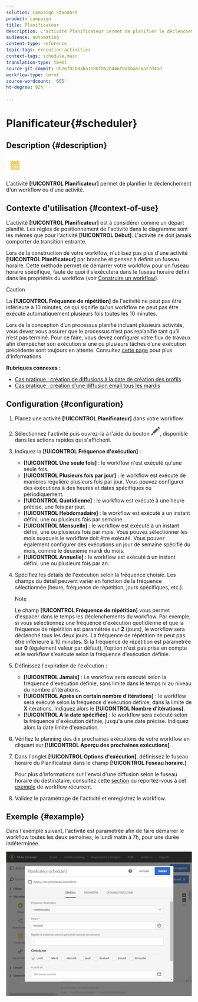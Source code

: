 ```yaml
---
solution: Campaign Standard
product: campaign
title: Planificateur
description: L'activité Planificateur permet de planifier le déclenchement d'un workflow ou d'une activité.
audience: automating
content-type: reference
topic-tags: execution-activities
context-tags: schedule,main
translation-type: tm+mt
source-git-commit: 9b76f02b03ba1180f852b446f0dbbae26a27d4bd
workflow-type: tm+mt
source-wordcount: '655'
ht-degree: 92%

---
```



# Planificateur{#scheduler}

## Description {#description}

![](assets/scheduler.png)

L&#39;activité **[!UICONTROL Planificateur]** permet de planifier le déclenchement d&#39;un workflow ou d&#39;une activité.

## Contexte d&#39;utilisation {#context-of-use}

L&#39;activité **[!UICONTROL Planificateur]** est à considérer comme un départ planifié. Les règles de positionnement de l&#39;activité dans le diagramme sont les mêmes que pour l&#39;activité **[!UICONTROL Début]**. L&#39;activité ne doit jamais comporter de transition entrante.

Lors de la construction de votre workflow, n&#39;utilisez pas plus d&#39;une activité **[!UICONTROL Planificateur]** par branche et pensez à définir un fuseau horaire. Cette méthode permet de démarrer votre workflow pour un fuseau horaire spécifique, faute de quoi il s’exécutera dans le fuseau horaire défini dans les propriétés du workflow (voir [Construire un workflow](../../automating/using/building-a-workflow.md)).

>[!CAUTION]
>
>La **[!UICONTROL Fréquence de répétition]** de l&#39;activité ne peut pas être inférieure à 10 minutes, ce qui signifie qu&#39;un workflow ne peut pas être exécuté automatiquement plusieurs fois toutes les 10 minutes.

Lors de la conception d’un processus planifié incluant plusieurs activités, vous devez vous assurer que le processus n’est pas replanifié tant qu’il n’est pas terminé. Pour ce faire, vous devez configurer votre flux de travaux afin d’empêcher son exécution si une ou plusieurs tâches d’une exécution précédente sont toujours en attente. Consultez [cette page](../../automating/using/scheduled-workflows-execution.md) pour plus d&#39;informations.

**Rubriques connexes :**

* [Cas pratique : création de diffusions à la date de création des profils](../../automating/using/workflow-creation-date-query.md)
* [Cas pratique : création d’une diffusion email tous les mardis](../../automating/using/workflow-weekly-offer.md)

## Configuration {#configuration}

1. Placez une activité **[!UICONTROL Planificateur]** dans votre workflow.
1. Sélectionnez l&#39;activité puis ouvrez-la à l&#39;aide du bouton ![](assets/edit_darkgrey-24px.png), disponible dans les actions rapides qui s&#39;affichent.
1. Indiquez la **[!UICONTROL Fréquence d&#39;exécution]** :

   * **[!UICONTROL Une seule fois]** : le workflow n&#39;est exécuté qu&#39;une seule fois.
   * **[!UICONTROL Plusieurs fois par jour]** : le workflow est exécuté de manières régulière plusieurs fois par jour. Vous pouvez configurer des exécutions à des heures et dates spécifiques ou périodiquement.
   * **[!UICONTROL Quotidienne]** : le workflow est exécuté à une heure précise, une fois par jour.
   * **[!UICONTROL Hebdomadaire]** : le workflow est exécuté à un instant défini, une ou plusieurs fois par semaine.
   * **[!UICONTROL Mensuelle]** : le workflow est exécuté à un instant défini, une ou plusieurs fois par mois. Vous pouvez sélectionner les mois auxquels le workflow doit être exécuté. Vous pouvez également configurer des exécutions un jour de semaine spécifié du mois, comme le deuxième mardi du mois.
   * **[!UICONTROL Annuelle]** : le workflow est exécuté à un instant défini, une ou plusieurs fois par an.

1. Spécifiez les détails de l&#39;exécution selon la fréquence choisie. Les champs du détail peuvent varier en fonction de la fréquence sélectionnée (heure, fréquence de répétition, jours spécifiques, etc.).

   >[!NOTE]
   >
   >Le champ **[!UICONTROL Fréquence de répétition]** vous permet d&#39;espacer dans le temps les déclenchements du workflow. Par exemple, si vous sélectionnez une fréquence d&#39;exécution quotidienne et que la fréquence de répétition est paramétrée sur **2** (jours), le workflow sera déclenché tous les deux jours. La fréquence de répétition ne peut pas être inférieure à 10 minutes. Si la fréquence de répétition est paramétrée sur **0** (également valeur par défaut), l&#39;option n&#39;est pas prise en compte et le workflow s&#39;exécute selon la fréquence d&#39;exécution définie.

1. Définissez l&#39;expiration de l&#39;exécution :

   * **[!UICONTROL Jamais]** : Le workflow sera exécuté selon la fréquence d&#39;exécution définie, sans limite dans le temps ni au niveau du nombre d&#39;itérations.
   * **[!UICONTROL Après un certain nombre d&#39;itérations]** : le workflow sera exécuté selon la fréquence d&#39;exécution définie, dans la limite de **X** itérations. Indiquez alors le **[!UICONTROL Nombre d&#39;itérations]**.
   * **[!UICONTROL A la date spécifiée]** : le workflow sera exécuté selon la fréquence d&#39;exécution définie, jusqu&#39;à une date précise. Indiquez alors la date limite d&#39;exécution.

1. Vérifiez le planning des dix prochaines exécutions de votre workflow en cliquant sur **[!UICONTROL Aperçu des prochaines exécutions]**.

1. Dans l&#39;onglet **[!UICONTROL Options d&#39;exécution]**, définissez le fuseau horaire du Planificateur dans le champ **[!UICONTROL Fuseau horaire.]**

   Pour plus d&#39;informations sur l&#39;envoi d&#39;une diffusion selon le fuseau horaire du destinataire, consultez cette [section](../../sending/using/sending-messages-at-the-recipient-s-time-zone.md) ou reportez-vous à cet [exemple](../../automating/using/recurring-push-notifications.md) de workflow récurrent.

1. Validez le paramétrage de l&#39;activité et enregistrez le workflow.

## Exemple {#example}

Dans l&#39;exemple suivant, l&#39;activité est paramétrée afin de faire démarrer le workflow toutes les deux semaines, le lundi matin à 7h, pour une durée indéterminée.

![](assets/wkf_scheduler_example.png)


